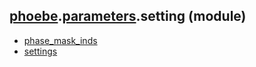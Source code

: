 ## [phoebe](phoebe.md).[parameters](phoebe.parameters.md).setting (module)

* [phase_mask_inds](phoebe.parameters.setting.phase_mask_inds.md)
* [settings](phoebe.parameters.setting.settings.md)
